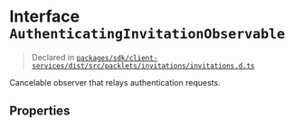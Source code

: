 # Interface `AuthenticatingInvitationObservable`
> Declared in [`packages/sdk/client-services/dist/src/packlets/invitations/invitations.d.ts`]()

Cancelable observer that relays authentication requests.
## Properties